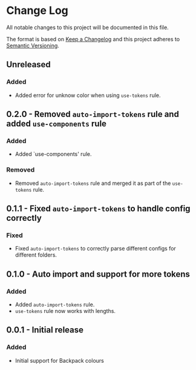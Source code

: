 # Change Log

All notable changes to this project will be documented in this file.

The format is based on [Keep a Changelog](http://keepachangelog.com/)
and this project adheres to [Semantic Versioning](http://semver.org/).

## Unreleased
### Added
 - Added error for unknow color when using `use-tokens` rule.

## 0.2.0 - Removed `auto-import-tokens` rule and added `use-components` rule

### Added

- Added `use-components' rule.

### Removed

- Removed `auto-import-tokens` rule and merged it as part of the `use-tokens` rule.

## 0.1.1 - Fixed `auto-import-tokens` to handle config correctly

### Fixed

- Fixed `auto-import-tokens` to correctly parse different configs for different folders.

## 0.1.0 - Auto import and support for more tokens

### Added

- Added `auto-import-tokens` rule.
- `use-tokens` rule now works with lengths.

## 0.0.1 - Initial release

### Added

- Initial support for Backpack colours
